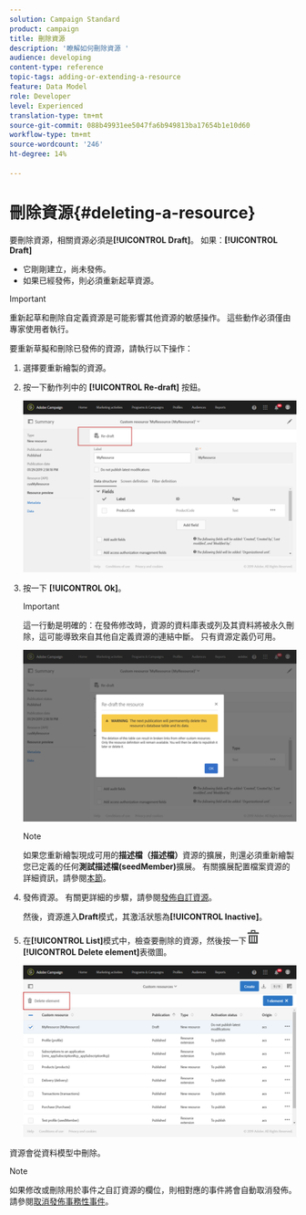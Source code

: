 ```yaml
---
solution: Campaign Standard
product: campaign
title: 刪除資源
description: '瞭解如何刪除資源 '
audience: developing
content-type: reference
topic-tags: adding-or-extending-a-resource
feature: Data Model
role: Developer
level: Experienced
translation-type: tm+mt
source-git-commit: 088b49931ee5047fa6b949813ba17654b1e10d60
workflow-type: tm+mt
source-wordcount: '246'
ht-degree: 14%

---
```



# 刪除資源{#deleting-a-resource}

要刪除資源，相關資源必須是&#x200B;**[!UICONTROL Draft]**。 如果：**[!UICONTROL Draft]**

* 它剛剛建立，尚未發佈。
* 如果已經發佈，則必須重新起草資源。

>[!IMPORTANT]
>
>重新起草和刪除自定義資源是可能影響其他資源的敏感操作。 這些動作必須僅由專家使用者執行。

要重新草擬和刪除已發佈的資源，請執行以下操作：

1. 選擇要重新繪製的資源。
1. 按一下動作列中的 **[!UICONTROL Re-draft]** 按鈕。

   ![](assets/schema_extension_uc26.png)

1. 按一下 **[!UICONTROL Ok]**。

   >[!IMPORTANT]
   >
   >這一行動是明確的：在發佈修改時，資源的資料庫表或列及其資料將被永久刪除，這可能導致來自其他自定義資源的連結中斷。 只有資源定義仍可用。

   ![](assets/schema_extension_uc27.png)

   >[!NOTE]
   >
   >如果您重新繪製現成可用的&#x200B;**描述檔（描述檔）**&#x200B;資源的擴展，則還必須重新繪製您已定義的任何&#x200B;**測試描述檔(seedMember)**&#x200B;擴展。 有關擴展配置檔案資源的詳細資訊，請參閱[本節](../../developing/using/extending-the-profile-resource-with-a-new-field.md)。

1. 發佈資源。 有關更詳細的步驟，請參閱[發佈自訂資源](../../developing/using/updating-the-database-structure.md#publishing-a-custom-resource)。

   然後，資源進入&#x200B;**Draft**&#x200B;模式，其激活狀態為&#x200B;**[!UICONTROL Inactive]**。

1. 在&#x200B;**[!UICONTROL List]**&#x200B;模式中，檢查要刪除的資源，然後按一下![](assets/delete_darkgrey-24px.png) **[!UICONTROL Delete element]**&#x200B;表徵圖。

   ![](assets/schema_extension_uc28.png)

資源會從資料模型中刪除。

>[!NOTE]
>
>如果修改或刪除用於事件之自訂資源的欄位，則相對應的事件將會自動取消發佈。請參閱[取消發佈事務性事件](../../channels/using/publishing-transactional-event.md#unpublishing-an-event)。
